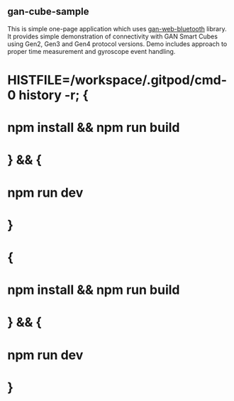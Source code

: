 ## gan-cube-sample

This is simple one-page application which uses [gan-web-bluetooth](https://github.com/afedotov/gan-web-bluetooth) library.
It provides simple demonstration of connectivity with GAN Smart Cubes using Gen2, Gen3 and Gen4 protocol versions.
Demo includes approach to proper time measurement and gyroscope event handling.

# HISTFILE=/workspace/.gitpod/cmd-0 history -r; {
# npm install && npm run build
# } && {
# npm run dev
# }
# {
# npm install && npm run build
# } && {
# npm run dev
# }
